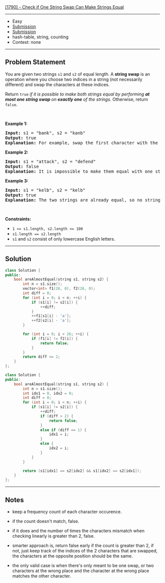 [[1790] - Check if One String Swap Can Make Strings Equal](https://leetcode.com/problems/check-if-one-string-swap-can-make-strings-equal)

---

- Easy
- [Submission](https://leetcode.com/problems/check-if-one-string-swap-can-make-strings-equal/submissions/1532058500)
- [Submission](https://leetcode.com/problems/check-if-one-string-swap-can-make-strings-equal/submissions/1532069769/)
- hash-table, string, counting
- Contest: none

---

## Problem Statement

<p>You are given two strings <code>s1</code> and <code>s2</code> of equal length. A <strong>string swap</strong> is an operation where you choose two indices in a string (not necessarily different) and swap the characters at these indices.</p>

<p>Return <code>true</code> <em>if it is possible to make both strings equal by performing <strong>at most one string swap </strong>on <strong>exactly one</strong> of the strings. </em>Otherwise, return <code>false</code>.</p>

<p>&nbsp;</p>
<p><strong class="example">Example 1:</strong></p>

<pre>
<strong>Input:</strong> s1 = &quot;bank&quot;, s2 = &quot;kanb&quot;
<strong>Output:</strong> true
<strong>Explanation:</strong> For example, swap the first character with the last character of s2 to make &quot;bank&quot;.
</pre>

<p><strong class="example">Example 2:</strong></p>

<pre>
<strong>Input:</strong> s1 = &quot;attack&quot;, s2 = &quot;defend&quot;
<strong>Output:</strong> false
<strong>Explanation:</strong> It is impossible to make them equal with one string swap.
</pre>

<p><strong class="example">Example 3:</strong></p>

<pre>
<strong>Input:</strong> s1 = &quot;kelb&quot;, s2 = &quot;kelb&quot;
<strong>Output:</strong> true
<strong>Explanation:</strong> The two strings are already equal, so no string swap operation is required.
</pre>

<p>&nbsp;</p>
<p><strong>Constraints:</strong></p>

<ul>
	<li><code>1 &lt;= s1.length, s2.length &lt;= 100</code></li>
	<li><code>s1.length == s2.length</code></li>
	<li><code>s1</code> and <code>s2</code> consist of only lowercase English letters.</li>
</ul>


---

## Solution

```cpp
class Solution {
public:
    bool areAlmostEqual(string s1, string s2) {
        int n = s1.size();
        vector<int> f1(26, 0), f2(26, 0);
        int diff = 0;
        for (int i = 0; i < n; ++i) {
            if (s1[i] != s2[i]) {
                ++diff;
            }
            ++f1[s1[i] - 'a'];
            ++f2[s2[i] - 'a'];
        }

        for (int i = 0; i < 26; ++i) {
            if (f1[i] != f2[i]) {
                return false;
            }
        }
        return diff <= 2;
    }
};
```

```cpp
class Solution {
public:
    bool areAlmostEqual(string s1, string s2) {
        int n = s1.size();
        int idx1 = 0, idx2 = 0;
        int diff = 0;
        for (int i = 0; i < n; ++i) {
            if (s1[i] != s2[i]) {
                ++diff;
                if (diff > 2) {
                    return false;
                }
                else if (diff == 1) {
                    idx1 = i;
                }
                else {
                    idx2 = i;
                }
            }
        }

        return (s1[idx1] == s2[idx2] && s1[idx2] == s2[idx1]);
    }
};
```

---

## Notes

- keep a frequency count of each character occurence.
- if the count doesn't match, false.
- if it does and the number of times the characters mismatch when checking linearly is greater than 2, false.

- smarter approach is, return false early if the count is greater than 2, if not, just keep track of the indices of the 2 characters that are swapped, the characters at the opposite position should be the same.
- the only valid case is when there's only meant to be one swap, or two characters at the wrong place and the character at the wrong place matches the other character.
